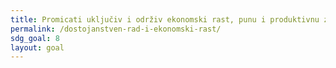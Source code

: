 ```yaml
---
title: Promicati uključiv i održiv ekonomski rast, punu i produktivnu zaposlenost te dostojanstven rad za sve
permalink: /dostojanstven-rad-i-ekonomski-rast/
sdg_goal: 8
layout: goal
---
```


